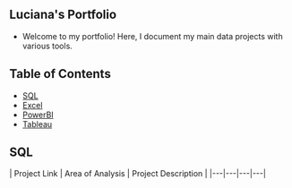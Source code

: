 ## Luciana's Portfolio
 - Welcome to my portfolio! Here, I document my main data projects with various tools.

## Table of Contents
 - [SQL](#sql)
 - [Excel](#excel)
 - [PowerBI](#powerbi)
 - [Tableau](#tableau)

## SQL

| Project Link | Area of Analysis | Project Description | 
|---|---|---|---|

